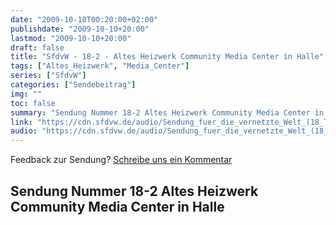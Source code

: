 ```yaml
---
date: "2009-10-10T00:20:00+02:00"
publishdate: "2009-10-10+20:00"
lastmod: "2009-10-10+20:00"
draft: false
title: "SfdvW - 18-2 - Altes Heizwerk Community Media Center in Halle"
tags: ["Altes_Heizwerk", "Media_Center"]
series: ["SfdvW"]
categories: ["Sendebeitrag"]
img: ""
toc: false
summary: "Sendung Nummer 18-2 Altes Heizwerk Community Media Center in Halle"
link: "https://cdn.sfdvw.de/audio/Sendung_fuer_die_vernetzte_Welt_(18_Teil_2)_2009_10_10_Altes_Heizwerk_Community_Media_Center_in_Halle.ogg"
audio: "https://cdn.sfdvw.de/audio/Sendung_fuer_die_vernetzte_Welt_(18_Teil_2)_2009_10_10_Altes_Heizwerk_Community_Media_Center_in_Halle.ogg"
---
```


<div align="center" id="example"></div>
<script src="https://cdn.podlove.org/web-player/embed.js"></script>

Feedback zur Sendung?
[Schreibe uns ein Kommentar](mailto:SfdvW@radiocorax.de)

## Sendung Nummer 18-2 Altes Heizwerk Community Media Center in Halle

<script>
  podlovePlayer('#example', '/blog/sfdvw18-2.json');
</script>
